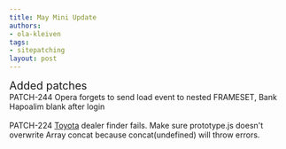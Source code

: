 ```yaml
---
title: May Mini Update
authors:
- ola-kleiven
tags:
- sitepatching
layout: post
---
```

<span style="font-size: 140%">Added patches</span><br/>PATCH-244 Opera forgets to send load event to nested FRAMESET, Bank Hapoalim blank after login<br/><br/>PATCH-224 <a href="http://www.toyota.com/" target="_blank">Toyota</a> dealer finder fails. Make sure prototype.js doesn&#39;t overwrite Array concat because concat(undefined) will throw errors.

